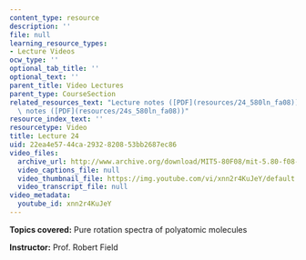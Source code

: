 ```yaml
---
content_type: resource
description: ''
file: null
learning_resource_types:
- Lecture Videos
ocw_type: ''
optional_tab_title: ''
optional_text: ''
parent_title: Video Lectures
parent_type: CourseSection
related_resources_text: "Lecture notes ([PDF](resources/24_580ln_fa08))  \nSupplemental\
  \ notes ([PDF](resources/24s_580ln_fa08))"
resource_index_text: ''
resourcetype: Video
title: Lecture 24
uid: 22ea4e57-44ca-2932-8208-53bb2687ec86
video_files:
  archive_url: http://www.archive.org/download/MIT5-80F08/mit-5.80-f08-lec24_300k.mp4
  video_captions_file: null
  video_thumbnail_file: https://img.youtube.com/vi/xnn2r4KuJeY/default.jpg
  video_transcript_file: null
video_metadata:
  youtube_id: xnn2r4KuJeY
---
```


**Topics covered:** Pure rotation spectra of polyatomic molecules

**Instructor:** Prof. Robert Field